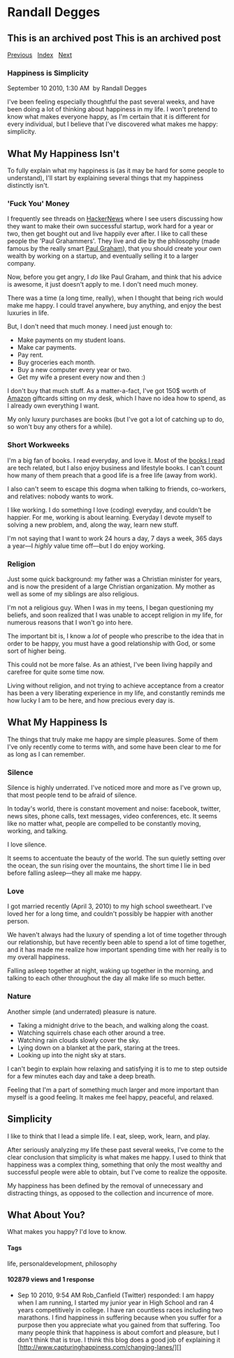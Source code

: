 # Randall Degges

## This is an archived post This is an archived post

[Previous][]   [Index][]   [Next][]

### Happiness is Simplicity

September 10 2010, 1:30 AM  by Randall Degges

I've been feeling especially thoughtful the past several weeks, and have been
doing a lot of thinking about happiness in my life. I won't pretend to know what
makes everyone happy, as I'm certain that it is different for every individual,
but I believe that I've discovered what makes me happy: simplicity.

## What My Happiness Isn't

To fully explain what my happiness is (as it may be hard for some people to
understand), I'll start by explaining several things that my happiness
distinctly isn't.

### 'Fuck You' Money

I frequently see threads on [HackerNews][] where I see users discussing how they
want to make their own successful startup, work hard for a year or two, then get
bought out and live happily ever after. I like to call these people the 'Paul
Grahammers'. They live and die by the philosophy (made famous by the really
smart [Paul Graham][]), that you should create your own wealth by working on a
startup, and eventually selling it to a larger company.

Now, before you get angry, I *do* like Paul Graham, and think that his advice is
awesome, it just doesn't apply to me. I don't need much money.

There was a time (a long time, really), when I thought that being rich would
make me happy. I could travel anywhere, buy anything, and enjoy the best
luxuries in life.

But, I don't need that much money. I need just enough to:

-   Make payments on my student loans.
-   Make car payments.
-   Pay rent.
-   Buy groceries each month.
-   Buy a new computer every year or two.
-   Get my wife a present every now and then :)

I don't buy that much stuff. As a matter-a-fact, I've got 150\$ worth of
[Amazon][] giftcards sitting on my desk, which I have no idea how to spend, as I
already own everything I want.

My only luxury purchases are books (but I've got a lot of catching up to do, so
won't buy any others for a while).

### Short Workweeks

I'm a big fan of books. I read everyday, and love it. Most of the [books I
read][] are tech related, but I also enjoy business and lifestyle books. I can't
count how many of them preach that a good life is a free life (away from work).

I also can't seem to escape this dogma when talking to friends, co-workers, and
relatives: nobody wants to work.

I like working. I do something I love (coding) everyday, and couldn't be
happier. For me, working is about learning. Everyday I devote myself to solving
a new problem, and, along the way, learn new stuff.

I'm not saying that I want to work 24 hours a day, 7 days a week, 365 days a
year—I *highly* value time off—but I do enjoy working.

### Religion

Just some quick background: my father was a Christian minister for years, and is
now the president of a large Christian organization. My mother as well as some
of my siblings are also religious.

I'm not a religious guy. When I was in my teens, I began questioning my beliefs,
and soon realized that I was unable to accept religion in my life, for numerous
reasons that I won't go into here.

The important bit is, I know a *lot* of people who prescribe to the idea that in
order to be happy, you must have a good relationship with God, or some sort of
higher being.

This could not be more false. As an athiest, I've been living happily and
carefree for quite some time now.

Living without religion, and not trying to achieve acceptance from a creator has
been a very liberating experience in my life, and constantly reminds me how
lucky I am to be here, and how precious every day is.

## What My Happiness Is

The things that truly make me happy are simple pleasures. Some of them I've only
recently come to terms with, and some have been clear to me for as long as I can
remember.

### Silence

Silence is highly underrated. I've noticed more and more as I've grown up, that
most people tend to be afraid of silence.

In today's world, there is constant movement and noise: facebook, twitter, news
sites, phone calls, text messages, video conferences, etc. It seems like no
matter what, people are compelled to be constantly moving, working, and talking.

I love silence.

It seems to accentuate the beauty of the world. The sun quietly setting over the
ocean, the sun rising over the mountains, the short time I lie in bed before
falling asleep—they all make me happy.

### Love

I got married recently (April 3, 2010) to my high school sweetheart. I've loved
her for a long time, and couldn't possibly be happier with another person.

We haven't always had the luxury of spending a lot of time together through our
relationship, but have recently been able to spend a lot of time together, and
it has made me realize how important spending time with her really is to my
overall happiness.

Falling asleep together at night, waking up together in the morning, and talking
to each other throughout the day all make life so much better.

### Nature

Another simple (and underrated) pleasure is nature.

-   Taking a midnight drive to the beach, and walking along the coast.
-   Watching squirrels chase each other around a tree.
-   Watching rain clouds slowly cover the sky.
-   Lying down on a blanket at the park, staring at the trees.
-   Looking up into the night sky at stars.

I can't begin to explain how relaxing and satisfying it is to me to step outside
for a few minutes each day and take a deep breath.

Feeling that I'm a part of something much larger and more important than myself
is a good feeling. It makes me feel happy, peaceful, and relaxed.

## Simplicity

I like to think that I lead a simple life. I eat, sleep, work, learn, and play.

After seriously analyzing my life these past several weeks, I've come to the
clear conclusion that simplicity is what makes me happy. I used to think that
happiness was a complex thing, something that only the most wealthy and
successful people were able to obtain, but I've come to realize the opposite.

My happiness has been defined by the removal of unnecessary and distracting
things, as opposed to the collection and incurrence of more.

## What About You?

What makes you happy? I'd love to know.

#### Tags

life, personaldevelopment, philosophy

#### 102879 views and 1 response

-   Sep 10 2010, 9:54 AM
    Rob\_Canfield (Twitter) responded:
    I am happy when I am running, I started my junior year in High School and
    ran 4 years competitively in college. I have ran countless races including
    two marathons. I find happiness in suffering because when you suffer for a
    purpose then you appreciate what you gained from that suffering. Too many
    people think that happiness is about comfort and pleasure, but I don't think
    that is true. I think this blog does a good job of explaining it
    [http://www.capturinghappiness.com/changing-lanes/][]

  [Previous]: ../../../posts/2010/10/29559904.html
  [Index]: ../../../index-6.html
  [Next]: ../../../posts/2010/09/why-dont-you-use-virtualenvwrapper.html
  [HackerNews]: http://news.ycombinator.com/
  [Paul Graham]: http://www.paulgraham.com/
  [Amazon]: http://www.amazon.com/gp/redirect.html?ie=UTF8&location=http%3A%2F%2Fwww.amazon.com%2F&tag=projectb14ck-20&linkCode=ur2&camp=1789&creative=390957
  [books I read]: http://projectb14ck.org/pages/books-18
  [http://www.capturinghappiness.com/changing-lanes/]: http://www.capturinghappiness.com/changing-lanes/
